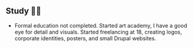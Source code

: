 Study 🧑‍🎓
-----

-   Formal education not completed. Started art academy, I have a good eye for detail and visuals. Started freelancing at 18, creating logos, corporate identities, posters, and small Drupal websites.
